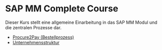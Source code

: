 # SAP MM Complete Course

Dieser Kurs stellt eine allgemeine Einarbeitung in das SAP MM Modul und die zentralen Prozesse dar.

- [Procure2Pay (Bestellprozess)](documents/chapter_1/README_Procure2Pay.md)
- [Unternehmensstruktur](documents/chapter_2/README_Enterprise_Structure.md)
